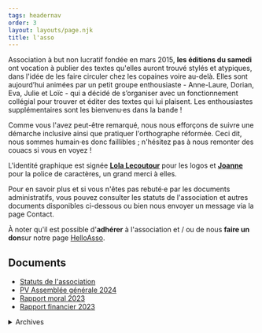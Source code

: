 ```yaml
---
tags: headernav
order: 3
layout: layouts/page.njk
title: l'asso
---
```

Association à but non lucratif fondée en mars 2015, **les éditions du samedi** ont vocation à publier des textes qu'elles auront trouvé stylés et atypiques, dans l'idée de les faire circuler chez les copaines voire au-delà. Elles sont aujourd’hui animées par un petit groupe enthousiaste - Anne-Laure, Dorian, Eva, Julie et Loïc - qui a décidé de s’organiser avec un fonctionnement collégial pour trouver et éditer des textes qui lui plaisent. Les enthousiastes supplémentaires sont les bienvenu·es dans la bande !

Comme vous l'avez peut-être remarqué, nous nous efforçons de suivre une démarche inclusive ainsi que pratiquer l'orthographe réformée. Ceci dit, nous sommes humain·es donc faillibles ; n'hésitez pas à nous remonter des couacs si vous en voyez !

L'identité graphique est signée **[Lola Lecoutour](https://lolalecoutour.com/)** pour les logos et **[Joanne](https://www.instagram.com/andaludoodles/)** pour la police de caractères, un grand merci à elles.

Pour en savoir plus et si vous n'êtes pas rebuté·e par les documents administratifs, vous pouvez consulter les statuts de l'association et autres documents disponibles ci-dessous ou bien nous envoyer un message via la page Contact.

<div class="notice">
   <p>À noter qu'il est possible d'<strong>adhérer</strong> à l'association et / ou de nous <strong>faire un don</strong>sur notre page <a href="https://www.helloasso.com/associations/les-editions-du-samedi" target="_blank" title="Lien vers notre page HelloAsso">HelloAsso</a>.</p>
</div>

## Documents
- [Statuts de l'association](/_assets/pdf/statuts.pdf)
- [PV Assemblée générale 2024](/_assets/pdf/pv-assembleegenerale-20240303.pdf)
- [Rapport moral 2023](/_assets/pdf/rapport-moral-samedi-2023.pdf)
- [Rapport financier 2023](/_assets/pdf/rapport-financier-2023.pdf)

<details>
    <summary>Archives</summary>

#### 2023
- [PV Assemblée générale 2023](/_assets/pdf/pv-assembleegenerale-20230305.pdf)
- [Rapport moral 2022](/_assets/pdf/rapport-moral-samedi-2022.pdf)
- [Rapport financier 2022](/_assets/pdf/rapport-financier-2022.pdf)

#### 2022
- [PV assemblée générale 2022](/_assets/pdf/pv-assembleegenerale-20220306.pdf)
- [Rapport moral 2021](/_assets/pdf/rapport-moral-samedi-2021.pdf)
- [Rapport financier 2021](/_assets/pdf/rapport-financier-2021.pdf)

#### 2021
- [PV Assemblée générale 2021](/_assets/pdf/20210321-assemblee_generale-pv_sans-signature.pdf)
- [Rapport moral 2020](/_assets/pdf/rapport-moral-2021.pdf)
- [Rapport financier 2020](/_assets/pdf/rapport-financier-2020.pdf)

#### 2020
- [PV Assemblée Générale 2020](/_assets/pdf/20200417-assemblee_generale-pv_sans-signature.pdf)
- [Rapport moral 2019](/_assets/pdf/rapport-d-activites-2019-2020.pdf)
- [Rapport financier 2019](/_assets/pdf/rapport-financier-2019.pdf)

#### 2019
- [PV Assemblée Générale 2019](/_assets/pdf/pv-assembleegenerale-09032019.pdf)
- [Rapport moral 2018](/_assets/pdf/rapport-d-activites-2018-2019.pdf)
- [Rapport financier 2018](/_assets/pdf/rapport-financier-2018.pdf)

#### 2018
- [PV Assemblée Générale 2018](/_assets/pdf/pv-assembleegenerale-17032018.pdf)
- [Rapport moral 2017](/_assets/pdf/rapport-d-activites-2017-2018.pdf)
- [Rapport financier 2017](/_assets/pdf/rapport-financier-2017.pdf)

#### 2017
- [PV Assemblée Générale 2017](/_assets/pdf/pv-assembleegenerale-15032017.pdf)
- [Rapport moral 2016](/_assets/pdf/rapport-d-activites-2016-2017.pdf)
- [Rapport financier 2016](/_assets/pdf/rapport-financier-2016.pdf)

#### 2016
- [PV Assemblée Générale 2016](/_assets/pdf/pv-assembleegenerale-16032016.pdf)
- [Rapport moral 2015](/_assets/pdf/rapport-d-activites-2015-2016.pdf)
- [Rapport financier 2015](/_assets/pdf/rapport-financier-2015.pdf)

#### 2015
- [PV Assemblée Générale 2015](/_assets/pdf/pv-assembleegenerale-23032015.pdf)
- [Statuts de l'association (v1)](/_assets/pdf/statutsv1.pdf)
- [PV Assemblée Générale Constitutive](/_assets/pdf/pv-assembleegeneraleconstitutive.pdf)
</details>